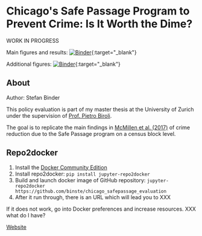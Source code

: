# Chicago's Safe Passage Program to Prevent Crime: Is It Worth the Dime?
WORK IN PROGRESS


Main figures and results: [![Binder](https://mybinder.org/badge.svg)](https://mybinder.org/v2/gh/binste/chicago_safepassage_evaluation/master?filepath=notebooks%2F5_analysis%2F0.0-binste-replication-of-crime-results-McMillen-et-al-2017-census-block-level.ipynb){:target="_blank"}


Additional figures: [![Binder](https://mybinder.org/badge.svg)](https://mybinder.org/v2/gh/binste/chicago_safepassage_evaluation/master?filepath=notebooks%2F5_analysis%2F1.0-binste-additional-figures-website.ipynb){:target="_blank"}



## About
Author: Stefan Binder


This policy evaluation is part of my master thesis at the University of Zurich under the supervision of [Prof. Pietro Biroli](https://sites.google.com/site/pietrobiroli/home).


The goal is to replicate the main findings in [McMillen et al. (2017)](https://ignaciomsarmiento.github.io/assets/Safe_Passage_WP.pdf) of crime reduction due to the Safe Passage program on a census block level.


## Repo2docker
1. Install the [Docker Community Edition](https://store.docker.com/search?type=edition&offering=community)
2. Install repo2docker: `pip install jupyter-repo2docker`
3. Build and launch docker image of GitHub repository: `jupyter-repo2docker https://github.com/binste/chicago_safepassage_evaluation`
4. After it run through, there is an URL which will lead you to XXX

If it does not work, go into Docker preferences and increase resources. XXX what do I have?

[Website](https://binste.github.io/chicago_safepassage_evaluation/)
